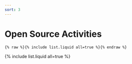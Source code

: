 ```yaml
---
sort: 3
---
```


# Open Source Activities

```
{% raw %}{% include list.liquid all=true %}{% endraw %}
```

{% include list.liquid all=true %}
